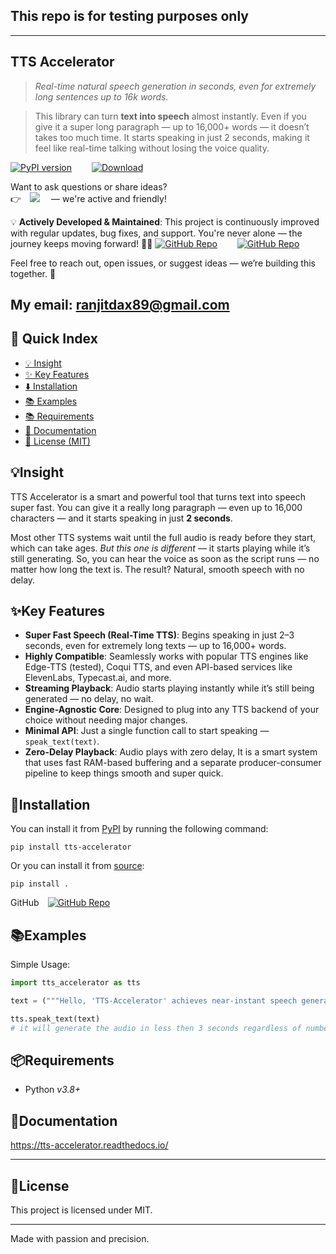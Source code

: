 ## This repo is for testing purposes only
---

## TTS Accelerator

> *Real-time natural speech generation in seconds, even for extremely long sentences up to 16k words.*

> This library can turn **text into speech** almost instantly. Even if you give it a super long paragraph — up to 16,000+ words — it doesn’t takes too much time. It starts speaking in just 2 seconds, making it feel like real-time talking without losing the voice quality.

[![PyPI version](https://badge.fury.io/py/tts-accelerator.svg)](https://pypi.org/project/tts-accelerator/)&emsp;&emsp;
[![Download](https://pepy.tech/badge/tts-accelerator)](https://pepy.tech/project/tts-accelerator)



Want to ask questions or share ideas?  
👉&emsp;[![](https://dcbadge.vercel.app/api/server/JVzAfRjyxV?style=flat&compact=True)](https://discord.gg/JVzAfRjyxV)
&emsp;— we're active and friendly!


💡 **Actively Developed & Maintained**: This project is continuously improved with regular updates, bug fixes, and support. You're never alone — the journey keeps moving forward! 🚀🔧
[![GitHub Repo](https://img.shields.io/badge/GitHub__Repo-black?logo=github&style=flat)](https://github.com/RanjitDas-IN/tts-accelerator)&emsp;&emsp;
[![GitHub Repo](https://img.shields.io/badge/GitHub__Repo-black?logo=github&style=social)](https://github.com/RanjitDas-IN/tts-accelerator)

Feel free to reach out, open issues, or suggest ideas — we’re building this together. 🤝

My email: ranjitdax89@gmail.com
---
## 📖 Quick Index

- [💡 Insight](#insight)
- [✨ Key Features](#key-features)
- [⬇️ Installation](#installation)
- [📚 Examples](#examples)
- [📚 Requirements](#requirements)
- [📖 Documentation](#documentation)
- [📝 License (MIT)](#license)


## 💡Insight


TTS Accelerator is a smart and powerful tool that turns text into speech super fast. You can give it a really long paragraph — even up to 16,000 characters — and it starts speaking in just **2 seconds**.

Most other TTS systems wait until the full audio is ready before they start, which can take ages. *But this one is different* — it starts playing while it’s still generating. So, you can hear the voice as soon as the script runs — no matter how long the text is. The result? Natural, smooth speech with no delay.


## ✨Key Features


- **Super Fast Speech (Real-Time TTS)**: Begins speaking in just 2–3 seconds, even for extremely long texts — up to 16,000+ words.
- **Highly Compatible**: Seamlessly works with popular TTS engines like Edge-TTS (tested), Coqui TTS, and even API-based services like ElevenLabs, Typecast.ai, and more.
- **Streaming Playback**: Audio starts playing instantly while it’s still being generated — no delay, no wait.
- **Engine-Agnostic Core**: Designed to plug into any TTS backend of your choice without needing major changes.
- **Minimal API**: Just a single function call to start speaking — `speak_text(text)`.
- **Zero-Delay Playback**: Audio plays with zero delay, It is a smart system that uses fast RAM-based buffering and a separate producer-consumer pipeline to keep things smooth and super quick.


## 🔧Installation

You can install it from [PyPI](https://pypi.org/project/tts-accelerator/) by running the following command:

```
pip install tts-accelerator
```

Or you can install it from [source](https://github.com/RanjitDas-IN/tts-accelerator): 

```
pip install .
```

GitHub&emsp;[![GitHub Repo](https://img.shields.io/badge/GitHub__Repo-black?logo=github&style=social)](https://github.com/RanjitDas-IN/tts-accelerator)


## 📚Examples

Simple Usage:

```python
import tts_accelerator as tts

text = ("""Hello, 'TTS-Accelerator' achieves near-instant speech generation. Converting extremely long texts (up to 16 thousand + characters) into natural voices, high-quality audio within just 2–3 seconds, delivering breakthrough real-time performance without sacrificing voice clarity. Thank you!!""")

tts.speak_text(text)
# it will generate the audio in less then 3 seconds regardless of number of lines in the 'text variable'
```

## 📦Requirements

- Python _v3.8+_

## 📖Documentation

https://tts-accelerator.readthedocs.io/

---

## 📝License

This project is licensed under MIT.

---

Made with passion and precision.


